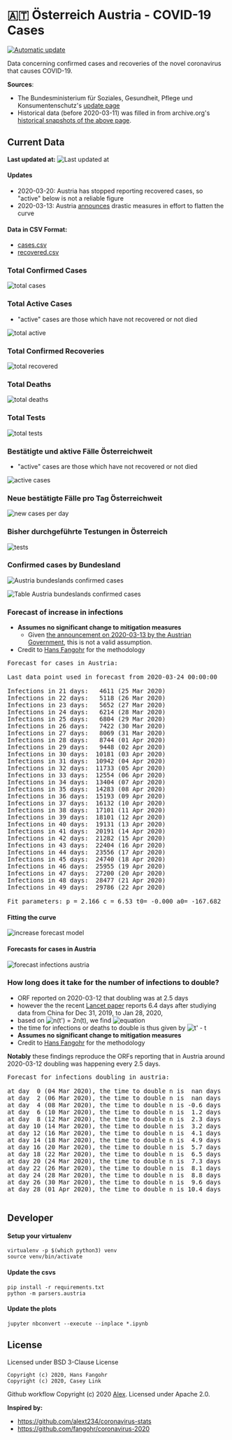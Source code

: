 # 🇦🇹 Österreich Austria - COVID-19 Cases

[![Automatic update](https://github.com/Ramblurr/Austria-COVID-19/workflows/Automatic%20update/badge.svg)](https://github.com/Ramblurr/Austria-COVID-19/actions?query=workflow%3A%22Automatic+update%22)

Data concerning confirmed cases and recoveries of the novel coronavirus that causes COVID-19.

**Sources**:
  * The Bundesministerium für Soziales, Gesundheit, Pflege und Konsumentenschutz's [update page](https://www.sozialministerium.at/Informationen-zum-Coronavirus/Neuartiges-Coronavirus-(2019-nCov).html)
  * Historical data (before 2020-03-11) was filled in from archive.org's [historical snapshots of the above page](https://web.archive.org/web/*/https://www.sozialministerium.at/Informationen-zum-Coronavirus/Neuartiges-Coronavirus-(2019-nCov).html).


## Current Data

**Last updated at:** ![Last updated at](./images/updated-date.svg)

#### Updates

* 2020-03-20: Austria has stopped reporting recovered cases, so "active" below is not a reliable figure
* 2020-03-13: Austria [announces](https://www.derstandard.at/jetzt/livebericht/2000115687827/neue-massnahmen-sollen-ausbreitung-des-coronavirus-eindaemmen?responsive=false) drastic measures in effort to flatten the curve

#### Data in CSV Format:

* [cases.csv](./data/cases.csv)
* [recovered.csv](./data/recovered.csv)

### Total Confirmed Cases

![total cases](./images/total-cases.svg)

### Total Active Cases

- "active" cases are those which have not recovered or not died

![total active](./images/total-active.svg)

### Total Confirmed Recoveries

![total recovered](./images/total-recovered.svg)

### Total Deaths

![total deaths](./images/total-deaths.svg)

### Total Tests

![total tests](./images/total-tests.svg)

### Bestätigte und aktive Fälle Österreichweit

- "active" cases are those which have not recovered or not died

![active cases](./images/country-cases.svg)

### Neue bestätigte Fälle pro Tag Österreichweit

![new cases per day](./images/country-new-per-day.svg)

### Bisher durchgeführte Testungen in Österreich 

![tests](./images/country-tests.svg)

### Confirmed cases by Bundesland

![Austria bundeslands confirmed cases](./images/states-cases.svg)

![Table Austria bundeslands confirmed cases](./images/states-cases-table.png)

### Forecast of increase in infections

- **Assumes no significant change to mitigation measures**
  - Given [the announcement on 2020-03-13 by the Austrian Government](https://www.derstandard.at/jetzt/livebericht/2000115687827/neue-massnahmen-sollen-ausbreitung-des-coronavirus-eindaemmen?responsive=false), this is not a valid assumption.
- Credit to [Hans Fangohr](https://github.com/fangohr/coronavirus-2020) for the methodology

[table1]: start
<pre>
Forecast for cases in Austria:

Last data point used in forecast from 2020-03-24 00:00:00

Infections in 21 days:   4611 (25 Mar 2020)
Infections in 22 days:   5118 (26 Mar 2020)
Infections in 23 days:   5652 (27 Mar 2020)
Infections in 24 days:   6214 (28 Mar 2020)
Infections in 25 days:   6804 (29 Mar 2020)
Infections in 26 days:   7422 (30 Mar 2020)
Infections in 27 days:   8069 (31 Mar 2020)
Infections in 28 days:   8744 (01 Apr 2020)
Infections in 29 days:   9448 (02 Apr 2020)
Infections in 30 days:  10181 (03 Apr 2020)
Infections in 31 days:  10942 (04 Apr 2020)
Infections in 32 days:  11733 (05 Apr 2020)
Infections in 33 days:  12554 (06 Apr 2020)
Infections in 34 days:  13404 (07 Apr 2020)
Infections in 35 days:  14283 (08 Apr 2020)
Infections in 36 days:  15193 (09 Apr 2020)
Infections in 37 days:  16132 (10 Apr 2020)
Infections in 38 days:  17101 (11 Apr 2020)
Infections in 39 days:  18101 (12 Apr 2020)
Infections in 40 days:  19131 (13 Apr 2020)
Infections in 41 days:  20191 (14 Apr 2020)
Infections in 42 days:  21282 (15 Apr 2020)
Infections in 43 days:  22404 (16 Apr 2020)
Infections in 44 days:  23556 (17 Apr 2020)
Infections in 45 days:  24740 (18 Apr 2020)
Infections in 46 days:  25955 (19 Apr 2020)
Infections in 47 days:  27200 (20 Apr 2020)
Infections in 48 days:  28477 (21 Apr 2020)
Infections in 49 days:  29786 (22 Apr 2020)

Fit parameters: p = 2.166 c = 6.53 t0= -0.000 a0= -167.682
</pre>
[table1]: end


#### Fitting the curve
![increase forecast model](images/infections-with-model-fit.svg)

#### Forecasts for cases in Austria

![forecast infections austria](images/infections-with-forecast.svg)

### How long does it take for the number of infections to double?

- ORF reported on 2020-03-12 that doubling was at 2.5 days
- however the the recent [Lancet paper](https://www.thelancet.com/journals/lancet/article/PIIS0140-6736(20)30260-9/fulltext) reports 6.4 days after studiying data from China for Dec 31, 2019, to Jan 28, 2020,
- based on ![n(t') =  2n(t)](https://render.githubusercontent.com/render/math?math=n(t')%20%3D%20%202n(t)), we find ![equation](https://render.githubusercontent.com/render/math?math=t'%20%3D%20%5Cleft%28%282%28t-t_0%29%5Ep%2B%5Cfrac%7Ba_0%7D%7Bc%7D%5Cright%29%5E%5Cfrac%7B1%7D%7Bp%7D%20%2B%20t_0)
- the time for infections or deaths to double is thus given by ![t' - t](https://render.githubusercontent.com/render/math?math=t'%20-%20t)
- **Assumes no significant change to mitigation measures**
- Credit to [Hans Fangohr](https://github.com/fangohr/coronavirus-2020) for the methodology

**Notably** these findings reproduce the ORFs reporting that in Austria around 2020-03-12 doubling was happening every 2.5 days.

[table2]: start
<pre>
Forecast for infections doubling in austria:

at day  0 (04 Mar 2020), the time to double n is  nan days
at day  2 (06 Mar 2020), the time to double n is  nan days
at day  4 (08 Mar 2020), the time to double n is -0.6 days
at day  6 (10 Mar 2020), the time to double n is  1.2 days
at day  8 (12 Mar 2020), the time to double n is  2.3 days
at day 10 (14 Mar 2020), the time to double n is  3.2 days
at day 12 (16 Mar 2020), the time to double n is  4.1 days
at day 14 (18 Mar 2020), the time to double n is  4.9 days
at day 16 (20 Mar 2020), the time to double n is  5.7 days
at day 18 (22 Mar 2020), the time to double n is  6.5 days
at day 20 (24 Mar 2020), the time to double n is  7.3 days
at day 22 (26 Mar 2020), the time to double n is  8.1 days
at day 24 (28 Mar 2020), the time to double n is  8.8 days
at day 26 (30 Mar 2020), the time to double n is  9.6 days
at day 28 (01 Apr 2020), the time to double n is 10.4 days

</pre>
[table2]: end

## Developer

#### Setup your virtualenv

```console
virtualenv -p $(which python3) venv
source venv/bin/activate
```

#### Update the csvs

```console
pip install -r requirements.txt
python -m parsers.austria
```

#### Update the plots

```console
jupyter nbconvert --execute --inplace *.ipynb
```

## License
Licensed under BSD 3-Clause License

```
Copyright (c) 2020, Hans Fangohr
Copyright (c) 2020, Casey Link
```

Github workflow Copyright (c) 2020 [Alex](https://github.com/alext234). Licensed under Apache 2.0.

**Inspired by:**

* https://github.com/alext234/coronavirus-stats
* https://github.com/fangohr/coronavirus-2020


